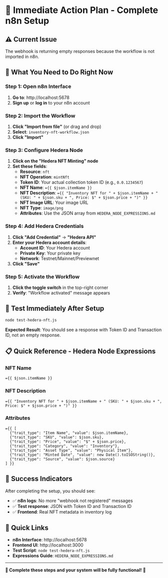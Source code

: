 # 🚀 Immediate Action Plan - Complete n8n Setup

## ⚠️ **Current Issue**
The webhook is returning empty responses because the workflow is not imported in n8n.

## 🎯 **What You Need to Do Right Now**

### **Step 1: Open n8n Interface**
1. **Go to**: http://localhost:5678
2. **Sign up** or **log in** to your n8n account

### **Step 2: Import the Workflow**
1. **Click "Import from file"** (or drag and drop)
2. **Select**: `inventory-nft-workflow.json`
3. **Click "Import"**

### **Step 3: Configure Hedera Node**
1. **Click on the "Hedera NFT Minting" node**
2. **Set these fields**:
   - **Resource**: `nft`
   - **NFT Operation**: `mintNft`
   - **Token ID**: Your actual collection token ID (e.g., `0.0.1234567`)
   - **NFT Name**: `={{ $json.itemName }}`
   - **NFT Description**: `={{ "Inventory NFT for " + $json.itemName + " (SKU: " + $json.sku + ", Price: $" + $json.price + ")" }}`
   - **NFT Image URL**: Your image URL
   - **NFT Type**: `image/png`
   - **Attributes**: Use the JSON array from `HEDERA_NODE_EXPRESSIONS.md`

### **Step 4: Add Hedera Credentials**
1. **Click "Add Credential"** → **"Hedera API"**
2. **Enter your Hedera account details**:
   - **Account ID**: Your Hedera account
   - **Private Key**: Your private key
   - **Network**: Testnet/Mainnet/Previewnet
3. **Click "Save"**

### **Step 5: Activate the Workflow**
1. **Click the toggle switch** in the top-right corner
2. **Verify**: "Workflow activated" message appears

## 🧪 **Test Immediately After Setup**

```bash
node test-hedera-nft.js
```

**Expected Result**: You should see a response with Token ID and Transaction ID, not an empty response.

## 📋 **Quick Reference - Hedera Node Expressions**

### **NFT Name**
```
={{ $json.itemName }}
```

### **NFT Description**
```
={{ "Inventory NFT for " + $json.itemName + " (SKU: " + $json.sku + ", Price: $" + $json.price + ")" }}
```

### **Attributes**
```
={{ [
  {"trait_type": "Item Name", "value": $json.itemName},
  {"trait_type": "SKU", "value": $json.sku},
  {"trait_type": "Price", "value": "$" + $json.price},
  {"trait_type": "Category", "value": "Inventory"},
  {"trait_type": "Asset Type", "value": "Physical Item"},
  {"trait_type": "Minted Date", "value": new Date().toISOString()},
  {"trait_type": "Source", "value": $json.source}
] }}
```

## 🎯 **Success Indicators**

After completing the setup, you should see:
- ✅ **n8n logs**: No more "webhook not registered" messages
- ✅ **Test response**: JSON with Token ID and Transaction ID
- ✅ **Frontend**: Real NFT metadata in inventory log

## 🔗 **Quick Links**

- **n8n Interface**: http://localhost:5678
- **Frontend UI**: http://localhost:3000
- **Test Script**: `node test-hedera-nft.js`
- **Expressions Guide**: `HEDERA_NODE_EXPRESSIONS.md`

---

**🎯 Complete these steps and your system will be fully functional!** 🚀 